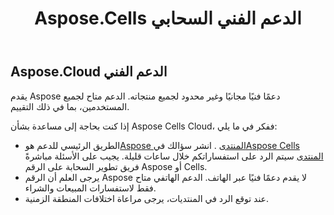 ﻿---
title: Aspose.Cells الدعم الفني السحابي
second_title: Documen
ArticleTitle: Aspose.Cells Cloud Technical Suppor
LinkTitle: Technical Suppor
type: docs
url: /ar/technical-support/
description: Aspose.Cells تدعم السحابة Excel لإنشاء الكائنات الداخلية وتحويلها ودمجها وتقسيمها وحمايتها وما إلى ذلك
weight: 80
kwords: Excel، Office السحابة، REST API، جدول بيانات، PDF، CSV، Json، Markdown، الدعم الفني
---
## **Aspose.Cloud الدعم الفني**

يقدم Aspose دعمًا فنيًا مجانيًا وغير محدود لجميع منتجاته. الدعم متاح لجميع المستخدمين، بما في ذلك التقييم.

إذا كنت بحاجة إلى مساعدة بشأن Aspose Cells Cloud، ففكر في ما يلي:

-  الطريق الرئيسي للدعم هو[Aspose المنتدى](http://forum.aspose.cloud/) . انشر سؤالك في[Aspose Cells المنتدى](https://forum.aspose.cloud/c/cells) سيتم الرد على استفساراتكم خلال ساعات قليلة. يجيب على الأسئلة مباشرةً فريق تطوير السحابة على الرقم Aspose أو Cells.
- يرجى العلم أن الرقم Aspose لا يقدم دعمًا فنيًا عبر الهاتف. الدعم الهاتفي متاح فقط لاستفسارات المبيعات والشراء.
- عند توقع الرد في المنتديات، يرجى مراعاة اختلافات المنطقة الزمنية.
